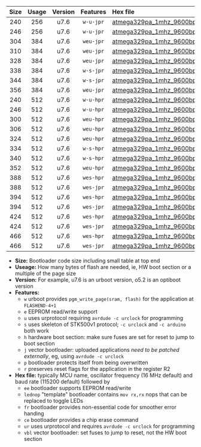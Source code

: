 |Size|Usage|Version|Features|Hex file|
|:-:|:-:|:-:|:-:|:--|
|240|256|u7.6|`w-u-jpr`|[atmega329pa_1mhz_9600bps_ur_vbl.hex](https://raw.githubusercontent.com/stefanrueger/urboot/main//atmega329pa_1mhz_9600bps_ur_vbl.hex)|
|246|256|u7.6|`w-u-jpr`|[atmega329pa_1mhz_9600bps_lednop_ur_vbl.hex](https://raw.githubusercontent.com/stefanrueger/urboot/main//atmega329pa_1mhz_9600bps_lednop_ur_vbl.hex)|
|304|384|u7.6|`weu-jpr`|[atmega329pa_1mhz_9600bps_ee_ur_vbl.hex](https://raw.githubusercontent.com/stefanrueger/urboot/main//atmega329pa_1mhz_9600bps_ee_ur_vbl.hex)|
|310|384|u7.6|`weu-jpr`|[atmega329pa_1mhz_9600bps_ee_lednop_ur_vbl.hex](https://raw.githubusercontent.com/stefanrueger/urboot/main//atmega329pa_1mhz_9600bps_ee_lednop_ur_vbl.hex)|
|328|384|u7.6|`weu-jpr`|[atmega329pa_1mhz_9600bps_ee_lednop_fr_ur_vbl.hex](https://raw.githubusercontent.com/stefanrueger/urboot/main//atmega329pa_1mhz_9600bps_ee_lednop_fr_ur_vbl.hex)|
|338|384|u7.6|`w-s-jpr`|[atmega329pa_1mhz_9600bps_vbl.hex](https://raw.githubusercontent.com/stefanrueger/urboot/main//atmega329pa_1mhz_9600bps_vbl.hex)|
|344|384|u7.6|`w-s-jpr`|[atmega329pa_1mhz_9600bps_lednop_vbl.hex](https://raw.githubusercontent.com/stefanrueger/urboot/main//atmega329pa_1mhz_9600bps_lednop_vbl.hex)|
|356|384|u7.6|`weu-jpr`|[atmega329pa_1mhz_9600bps_ee_lednop_fr_ce_ur_vbl.hex](https://raw.githubusercontent.com/stefanrueger/urboot/main//atmega329pa_1mhz_9600bps_ee_lednop_fr_ce_ur_vbl.hex)|
|240|512|u7.6|`w-u-hpr`|[atmega329pa_1mhz_9600bps_ur.hex](https://raw.githubusercontent.com/stefanrueger/urboot/main//atmega329pa_1mhz_9600bps_ur.hex)|
|246|512|u7.6|`w-u-hpr`|[atmega329pa_1mhz_9600bps_lednop_ur.hex](https://raw.githubusercontent.com/stefanrueger/urboot/main//atmega329pa_1mhz_9600bps_lednop_ur.hex)|
|300|512|u7.6|`weu-hpr`|[atmega329pa_1mhz_9600bps_ee_ur.hex](https://raw.githubusercontent.com/stefanrueger/urboot/main//atmega329pa_1mhz_9600bps_ee_ur.hex)|
|306|512|u7.6|`weu-hpr`|[atmega329pa_1mhz_9600bps_ee_lednop_ur.hex](https://raw.githubusercontent.com/stefanrueger/urboot/main//atmega329pa_1mhz_9600bps_ee_lednop_ur.hex)|
|324|512|u7.6|`weu-hpr`|[atmega329pa_1mhz_9600bps_ee_lednop_fr_ur.hex](https://raw.githubusercontent.com/stefanrueger/urboot/main//atmega329pa_1mhz_9600bps_ee_lednop_fr_ur.hex)|
|334|512|u7.6|`w-s-hpr`|[atmega329pa_1mhz_9600bps.hex](https://raw.githubusercontent.com/stefanrueger/urboot/main//atmega329pa_1mhz_9600bps.hex)|
|340|512|u7.6|`w-s-hpr`|[atmega329pa_1mhz_9600bps_lednop.hex](https://raw.githubusercontent.com/stefanrueger/urboot/main//atmega329pa_1mhz_9600bps_lednop.hex)|
|352|512|u7.6|`weu-hpr`|[atmega329pa_1mhz_9600bps_ee_lednop_fr_ce_ur.hex](https://raw.githubusercontent.com/stefanrueger/urboot/main//atmega329pa_1mhz_9600bps_ee_lednop_fr_ce_ur.hex)|
|388|512|u7.6|`wes-hpr`|[atmega329pa_1mhz_9600bps_ee.hex](https://raw.githubusercontent.com/stefanrueger/urboot/main//atmega329pa_1mhz_9600bps_ee.hex)|
|388|512|u7.6|`wes-jpr`|[atmega329pa_1mhz_9600bps_ee_vbl.hex](https://raw.githubusercontent.com/stefanrueger/urboot/main//atmega329pa_1mhz_9600bps_ee_vbl.hex)|
|394|512|u7.6|`wes-hpr`|[atmega329pa_1mhz_9600bps_ee_lednop.hex](https://raw.githubusercontent.com/stefanrueger/urboot/main//atmega329pa_1mhz_9600bps_ee_lednop.hex)|
|394|512|u7.6|`wes-jpr`|[atmega329pa_1mhz_9600bps_ee_lednop_vbl.hex](https://raw.githubusercontent.com/stefanrueger/urboot/main//atmega329pa_1mhz_9600bps_ee_lednop_vbl.hex)|
|424|512|u7.6|`wes-hpr`|[atmega329pa_1mhz_9600bps_ee_lednop_fr.hex](https://raw.githubusercontent.com/stefanrueger/urboot/main//atmega329pa_1mhz_9600bps_ee_lednop_fr.hex)|
|424|512|u7.6|`wes-jpr`|[atmega329pa_1mhz_9600bps_ee_lednop_fr_vbl.hex](https://raw.githubusercontent.com/stefanrueger/urboot/main//atmega329pa_1mhz_9600bps_ee_lednop_fr_vbl.hex)|
|466|512|u7.6|`wes-hpr`|[atmega329pa_1mhz_9600bps_ee_lednop_fr_ce.hex](https://raw.githubusercontent.com/stefanrueger/urboot/main//atmega329pa_1mhz_9600bps_ee_lednop_fr_ce.hex)|
|466|512|u7.6|`wes-jpr`|[atmega329pa_1mhz_9600bps_ee_lednop_fr_ce_vbl.hex](https://raw.githubusercontent.com/stefanrueger/urboot/main//atmega329pa_1mhz_9600bps_ee_lednop_fr_ce_vbl.hex)|

- **Size:** Bootloader code size including small table at top end
- **Useage:** How many bytes of flash are needed, ie, HW boot section or a multiple of the page size
- **Version:** For example, u7.6 is an urboot version, o5.2 is an optiboot version
- **Features:**
  + `w` urboot provides `pgm_write_page(sram, flash)` for the application at `FLASHEND-4+1`
  + `e` EEPROM read/write support
  + `u` uses urprotocol requiring `avrdude -c urclock` for programming
  + `s` uses skeleton of STK500v1 protocol; `-c urclock` and `-c arduino` both work
  + `h` hardware boot section: make sure fuses are set for reset to jump to boot section
  + `j` vector bootloader: uploaded applications *need to be patched externally*, eg, using `avrdude -c urclock`
  + `p` bootloader protects itself from being overwritten
  + `r` preserves reset flags for the application in the register R2
- **Hex file:** typically MCU name, oscillator frequency (16 MHz default) and baud rate (115200 default) followed by
  + `ee` bootloader supports EEPROM read/write
  + `lednop` "template" bootloader contains `mov rx,rx` nops that can be replaced to toggle LEDs
  + `fr` bootloader provides non-essential code for smoother error handing
  + `ce` bootloader provides a chip erase command
  + `ur` uses urprotocol and requires `avrdude -c urclock` for programming
  + `vbl` vector bootloader: set fuses to jump to reset, not the HW boot section
